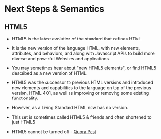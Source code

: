 # Next Steps & Semantics

## HTML5

- HTML5 is the latest evolution of the standard that defines HTML.
- It is the new version of the language HTML, with new elements, attributes, and behaviors, and along with Javascript APIs to build more diverse and powerful Websites and applications.
- You may sometimes hear about "new HTML5 elements", or find HTML5 described as a new version of HTML.
- HTML5 was the successor to previous HTML versions and introduced new elements and capabilities to the language on top of the previous version, HTML 4.01, as well as improving or removing some existing functionality.
- However, as a Living Standard HTML now has no version.
- This set is sometimes called HTML5 & friends and often shortened to just HTML5

- HTML5 cannot be turned off - [Quora Post](https://www.quora.com/How-do-you-disable-HTML5-in-Google-Chrome)
